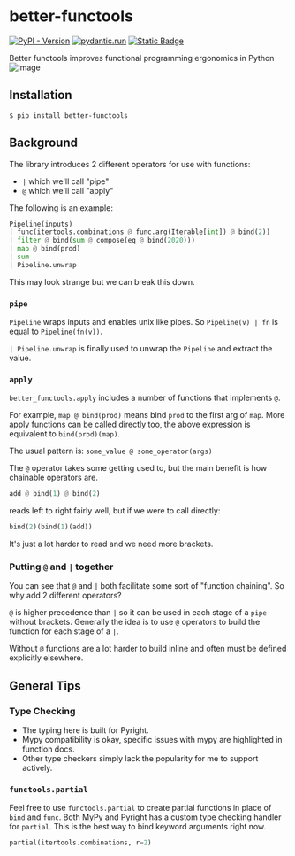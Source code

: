 # better-functools
[![PyPI - Version](https://img.shields.io/pypi/v/better-functools)](https://pypi.org/p/better-functools)
[![pydantic.run](https://img.shields.io/badge/Sandbox-1e293b?logo=pydantic)](https://pydantic.run/store/a075fad4d27ad9d0)
[![Static Badge](https://img.shields.io/badge/Documentaion-blue)](https://jamie-chang.github.io/better-functools/)

Better functools improves functional programming ergonomics in Python
![image](https://github.com/user-attachments/assets/3fe98d84-7667-40db-b3ab-56e0d947db8c)

## Installation
```
$ pip install better-functools
```

## Background

The library introduces 2 different operators for use with functions:
- `|` which we'll call "pipe"
- `@` which we'll call "apply"


The following is an example:
```python
Pipeline(inputs)
| func(itertools.combinations @ func.arg(Iterable[int]) @ bind(2))
| filter @ bind(sum @ compose(eq @ bind(2020)))
| map @ bind(prod)
| sum
| Pipeline.unwrap
```

This may look strange but we can break this down.

### `pipe`
`Pipeline` wraps inputs and enables unix like pipes.
So `Pipeline(v) | fn` is equal to `Pipeline(fn(v))`.

`| Pipeline.unwrap` is finally used to unwrap the `Pipeline` and extract the value.


### `apply`
`better_functools.apply` includes a number of functions that implements `@`.

For example, `map @ bind(prod)` means bind `prod` to the first arg of `map`.
More apply functions can be called directly too, the above expression is equivalent to
`bind(prod)(map)`.

The usual pattern is: `some_value @ some_operator(args)`

The `@` operator takes some getting used to, but the main benefit is how chainable operators are.

```python
add @ bind(1) @ bind(2)
```
reads left to right fairly well, but if we were to call directly:

```python
bind(2)(bind(1)(add))
```
It's just a lot harder to read and we need more brackets.


### Putting `@` and `|` together
You can see that `@` and `|` both facilitate some sort of "function chaining". So why add 2
different operators?

`@` is higher precedence than `|` so it can be used in each stage of a `pipe` without brackets.
Generally the idea is to use `@` operators to build the function for each stage of a `|`.

Without `@` functions are a lot harder to build inline and often must be defined explicitly
elsewhere.

## General Tips

### Type Checking
- The typing here is built for Pyright.
- Mypy compatibility is okay, specific issues with mypy are highlighted in function docs.
- Other type checkers simply lack the popularity for me to support actively.

### `functools.partial`
Feel free to use `functools.partial` to create partial functions in place of `bind` and `func`.
Both MyPy and Pyright has a custom type checking handler for `partial`. This is the best way to 
bind keyword arguments right now.

```python
partial(itertools.combinations, r=2)
```
